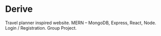 # Derive

Travel planner inspired website. MERN – MongoDB, Express, React, Node. Login / Registration. Group Project.
